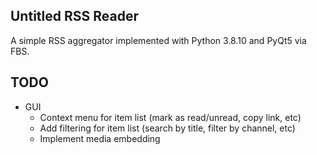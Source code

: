 Untitled RSS Reader
-------------------

A simple RSS aggregator implemented with Python 3.8.10 and PyQt5 via FBS.

TODO
-------------------

* GUI
  + Context menu for item list (mark as read/unread, copy link, etc)
  + Add filtering for item list (search by title, filter by channel, etc)
  + Implement media embedding